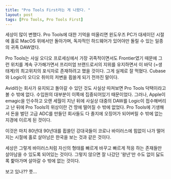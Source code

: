 ```yaml
---
title: "Pro Tools First라는 게 나왔다. "
layout: post
tags: [Pro Tools, Pro Tools First]
---
```


세상이 많이 변했다. Pro Tools에 대한 기억을 떠올리면 윈도우즈 PC가 대세이던 시절에 홀로 MacOS 위에서만 돌아가며, 독자적인 하드웨어가 있어야만 돌릴 수 있는 일종의 귀족 DAW였다.

Pro Tools는 사실 오디오 프로세싱에서 가장 귀족적이면서도 Frontier였기 때문에 그런 위치를 계속 구가해가면서 프리미엄 브랜드로서의 지위를 유지하면서 이 바닥 (=생태계)의 최고위치의 포식자로 존재하려고 했을 것이다. 그게 실제로 잘 먹혔다. Cubase와 Logic이 오디오 취미의 저변을 휩쓸게 되기 전까진 말이다.

Avid라는 회사가 유지되고 돌아갈 수 있던 것도 사실상 따져보면 Pro Tools 덕택이라고 볼 수 밖에 없다. 수입원의 대부분이 이쪽에 집중되어있기 때문이었다. 그러나, Apple이 emagic을 인수하고 오랜 세월이 지난 뒤에 사실상 대중의 DAW를 Logic이 접수해버리고 난 뒤에 Pro Tools의 위상이란 건 땅에 떨어질 수 밖에 없었다. Pro Tools에 기생해서 돈을 벌던 고급 ADC를 만들던 회사들도 다 졸지에 오징어가 되어버릴 수 밖에 없는 지경에 이르게 된 것이다. 

이것은 마치 80년대 90년대를 휩쓸던 강대국들이 코로나 바이러스에 힘없이 나가 떨어지는 시절에 홀로 살아남은 한국을 보는 것과 같은 것이다. 

세상은 그렇게 바이러스처럼 자신의 형태를 빠르게 바꾸고 빠르게 적응 하는 존재들만 살아남을 수 있도록 되어있는 것이다. 그렇지 않으면 잘 나갔던 '왕년'만 수도 없이 닳도록 핥아가며 살아갈 수 밖에 없는 것이다. 


보고 있나?? 쯧...
